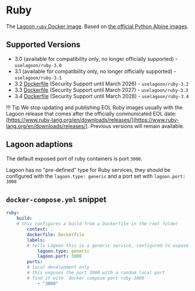 # Ruby

The [Lagoon `ruby` Docker image](https://github.com/uselagoon/lagoon-images/tree/main/images/ruby). Based on [the official Python Alpine images](https://hub.docker.com/_/ruby/).

## Supported Versions

* 3.0 \(available for compatibility only, no longer officially supported\) - `uselagoon/ruby-3.0`
* 3.1 \(available for compatibility only, no longer officially supported\) - `uselagoon/ruby-3.1`
* 3.2 [Dockerfile](https://github.com/uselagoon/lagoon-images/blob/main/images/ruby/3.2.Dockerfile) (Security Support until March 2026) - `uselagoon/ruby-3.2`
* 3.3 [Dockerfile](https://github.com/uselagoon/lagoon-images/blob/main/images/ruby/3.3.Dockerfile) (Security Support until March 2027) - `uselagoon/ruby-3.3`
* 3.4 [Dockerfile](https://github.com/uselagoon/lagoon-images/blob/main/images/ruby/3.4.Dockerfile) (Security Support until March 2028) - `uselagoon/ruby-3.4`

!!! Tip
    We stop updating and publishing EOL Ruby images usually with the Lagoon release that comes after the officially communicated EOL date: [https://www.ruby-lang.org/en/downloads/releases/](https://www.ruby-lang.org/en/downloads/releases/). Previous versions will remain available.

## Lagoon adaptions

The default exposed port of ruby containers is port `3000`.

Lagoon has no "pre-defined" type for Ruby services, they should be configured with the `lagoon.type: generic` and a port set with `lagoon.port: 3000`

## `docker-compose.yml` snippet

```yaml title="docker-compose.yml"
ruby:
    build:
    # this configures a build from a Dockerfile in the root folder
        context: .
        dockerfile: Dockerfile
        labels:
        # tells Lagoon this is a generic service, configured to expose port 3000
            lagoon.type: generic
            lagoon.port: 3000
        ports:
        # local development only
        # this exposes the port 3000 with a random local port
        # find it with `docker compose port ruby 3000`
            - "3000"
```
